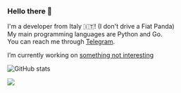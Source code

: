 ### Hello there 👋

I'm a developer from Italy 🇮🇹! (I don't drive a Fiat Panda)  
My main programming languages are Python and Go.  
You can reach me through [Telegram](https://t.me/).  

I’m currently working on [something not interesting](https://t.me/)

![GitHub stats](https://github-readme-stats.vercel.app/api?username=doggyhaha&show_icons=true&count_private=true&theme=github_dark)

![](https://raw.githubusercontent.com/doggyhaha/github-stats/master/generated/languages.svg#gh-dark-mode-only)
